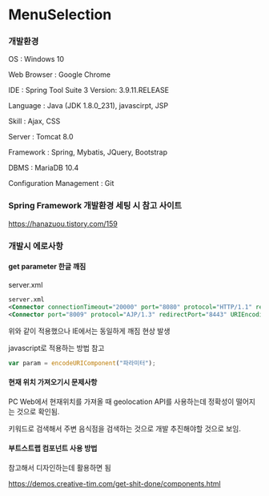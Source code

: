 # MenuSelection

### 개발환경

OS : Windows 10

Web Browser : Google Chrome

IDE : Spring Tool Suite 3 Version: 3.9.11.RELEASE

Language : Java (JDK 1.8.0_231), javascirpt, JSP

Skill : Ajax, CSS

Server : Tomcat 8.0

Framework : Spring, Mybatis, JQuery, Bootstrap

DBMS : MariaDB 10.4

Configuration Management : Git



### Spring Framework 개발환경 세팅 시 참고 사이트

https://hanazuou.tistory.com/159



### 개발시 에로사항



#### get parameter 한글 깨짐

server.xml

~~~xml
server.xml
<Connector connectionTimeout="20000" port="8080" protocol="HTTP/1.1" redirectPort="8443" URIEncoding="UTF-8"/>
<Connector port="8009" protocol="AJP/1.3" redirectPort="8443" URIEncoding="UTF-8"/>
~~~

위와 같이 적용했으나 IE에서는 동일하게 깨짐 현상 발생

javascript로 적용하는 방법 참고

~~~javascript
var param = encodeURIComponent("파라미터");
~~~



#### 현재 위치 가져오기시 문제사항

PC Web에서 현재위치를 가져올 때 geolocation API를 사용하는데 정확성이 떨어지는 것으로 확인됨.

키워드로 검색해서 주변 음식점을 검색하는 것으로 개발 추진해야할 것으로 보임.



#### 부트스트랩 컴포넌트 사용 방법

참고해서 디자인하는데 활용하면 됨

https://demos.creative-tim.com/get-shit-done/components.html